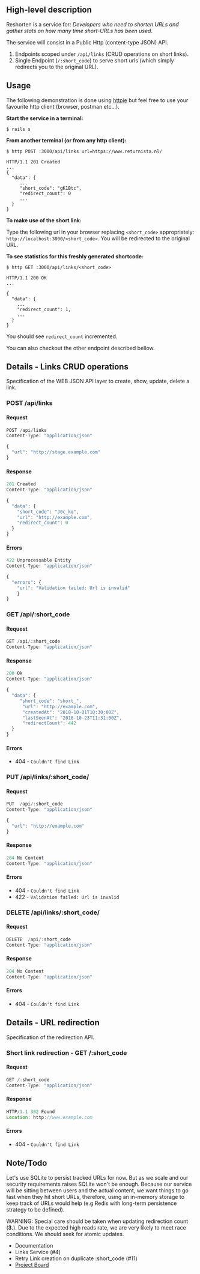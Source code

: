 ## High-level description

Reshorten is a service for: _Developers who need to shorten URLs and gather stats on 
how many time short-URLs has been used_.

The service will consist in a Public Http (content-type JSON) API.

1. Endpoints scoped under `/api/links` (CRUD operations on short links).
2. Single Endpoint (`/:short_code`) to serve short urls (which simply redirects you to the original URL).

## Usage

The following demonstration is done using [httpie](https://httpie.org/) but feel free to use your favourite http client (browser, postman etc...). 

**Start the service in a terminal:**

```
$ rails s
```

**From another terminal (or from any http client):**

```
$ http POST :3000/api/links url=https://www.returnista.nl/

HTTP/1.1 201 Created
...
{
  "data": {
     ...
     "short_code": "gK1Btc",
     "redirect_count": 0
     ...
  }
}
```

**To make use of the short link:** 

Type the following url in your browser replacing `<short_code>` appropriately: 
`http://localhost:3000/<short_code>`. You will be redirected to the original URL.

**To see statistics for this freshly generated shortcode:**

```
$ http GET :3000/api/links/<short_code>

HTTP/1.1 200 OK
...

{
  "data": {
    ...
    "redirect_count": 1,
    ...
  }
}
```  

You should see `redirect_count` incremented.


You can also checkout the other endpoint described bellow.


## Details - Links CRUD operations

Specification of the WEB JSON API layer to create, show, update, delete a link.

### POST /api/links

#### Request
```javascript
POST /api/links
Content-Type: "application/json"

{
  "url": "http://stage.example.com"
}
```

#### Response

```javascript
201 Created
Content-Type: "application/json"

{
  "data": {
    "short_code": "J0c_kq",
    "url": "http://example.com",
    "redirect_count": 0
  }
}
```

#### Errors

```javascript
422 Unprocessable Entity
Content-Type: "application/json"

{
  "errors": {
    "url": "Validation failed: Url is invalid"
    }
}
```

### GET /api/:short_code
#### Request

```javascript
GET /api/:short_code
Content-Type: "application/json"
```

#### Response

```javascript
200 Ok
Content-Type: "application/json"

{
  "data": {
     "short_code": "short_", 
      "url": "http://example.com",
      "createdAt": "2018-10-01T10:30:00Z",
      "lastSeenAt": "2018-10-23T11:31:00Z",
      "redirectCount": 442
  }
}
```

#### Errors

* 404 - `Couldn't find Link`

### PUT /api/links/:short_code/

#### Request
```javascript
PUT  /api/:short_code
Content-Type: "application/json"

{
  "url": "http://example.com"
}
```

#### Response

```javascript
204 No Content
Content-Type: "application/json"
```

#### Errors

* 404 - `Couldn't find Link`
* 422 - `Validation failed: Url is invalid`

### DELETE /api/links/:short_code/

#### Request
```javascript
DELETE  /api/:short_code
Content-Type: "application/json"
```

#### Response

```javascript
204 No Content
Content-Type: "application/json"
```

#### Errors

* 404 - `Couldn't find Link`


## Details - URL redirection

Specification of the redirection API.


### Short link redirection - GET /:short_code

#### Request
```javascript
GET /:short_code
Content-Type: "application/json"
```

#### Response

```javascript
HTTP/1.1 302 Found
Location: http://www.example.com
```

#### Errors

* 404 - `Couldn't find Link`


## Note/Todo

Let's use SQLite to persist tracked URLs for now. But as we scale and 
our security requirements raises SQLite won't be enough. 
Because our service will be sitting between users and the actual content, 
we want things to go fast when they hit short URLs, therefore, using an 
in-memory storage to keep track of URLs would help (e.g Redis with long-term 
persistence strategy to be defined).

WARNING: Special care should be taken when updating redirection count (**3.**). 
Due to the expected high reads rate, we are very likely to meet race 
conditions. We should seek for atomic updates.

* Documentation
* Links Service (#4)
* Retry Link creation on duplicate :short_code (#11)
* [Project Board](https://github.com/KiyoMenager/reshorten/projects/2) 